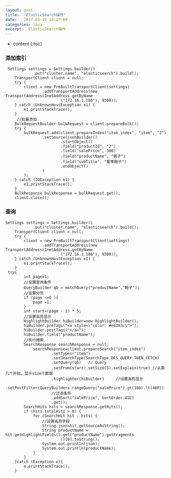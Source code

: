 ```yaml
---
layout: post
title:  "ElasticSearch操作"
date:   2017-03-15 14:27:00
categories: java
excerpt:  ElasticSearch操作
---
```


* content
{:toc}




### 添加索引



     Settings settings = Settings.builder()
                .put("cluster.name", "elasticsearch").build();
        TransportClient client = null;
        try {
            client = new PreBuiltTransportClient(settings)
                    .addTransportAddress(new TransportAddress(InetAddress.getByName
                            ("172.16.1.186"), 9300));
        } catch (UnknownHostException e1) {
            e1.printStackTrace();
        }
         //批量添加
        BulkRequestBuilder bulkRequest = client.prepareBulk();
        try {
            bulkRequest.add(client.prepareIndex("item_index", "item", "2")
                    .setSource(jsonBuilder()
                            .startObject()
                            .field("productId", "2")
                            .field("salePrice", 300)
                            .field("productName", "鞋子")
                            .field("subTitle", "夏季鞋子")
                            .endObject()
                    )
            );
        } catch (IOException e1) {
            e1.printStackTrace();
        }
        BulkResponse bulkResponse = bulkRequest.get();
        client.close();


### 查询


    Settings settings = Settings.builder()
                .put("cluster.name", "elasticsearch").build();
        TransportClient client = null;
        try {
            client = new PreBuiltTransportClient(settings)
                    .addTransportAddress(new TransportAddress(InetAddress.getByName
                            ("172.16.1.186"), 9300));
        } catch (UnknownHostException e1) {
            e1.printStackTrace();
        }
     try{
            int page=1;
            //设置查询条件
            QueryBuilder qb = matchQuery("productName","鞋子");
            //设置分页
            if (page <=0 ){
                page =1;
            }
            int start=(page - 1) * 5;
            //设置高亮显示
            HighlightBuilder hiBuilder=new HighlightBuilder();
            hiBuilder.preTags("<a style=\"color: #e4393c\">");
            hiBuilder.postTags("</a>");
            hiBuilder.field("productName");
            //执行搜索
            SearchResponse searchResponse = null;
                searchResponse=client.prepareSearch("item_index")
                        .setTypes("item")
                        .setSearchType(SearchType.DFS_QUERY_THEN_FETCH)
                        .setQuery(qb)   // Query
                        .setFrom(start).setSize(5).setExplain(true) //从第几个开始，显示size个数据
                        .highlighter(hiBuilder)     //设置高亮显示
                        .setPostFilter(QueryBuilders.rangeQuery("salePrice").gt(100).lt(400))
                        //过滤条件
                        .addSort("salePrice", SortOrder.ASC)
                        .get();
            SearchHits hits = searchResponse.getHits();
            if (hits.totalHits > 0) {
                for (SearchHit hit : hits) {
                    //设置高亮字段
                    String json=hit.getSourceAsString();
                    String productName = hit.getHighlightFields().get("productName").getFragments
                            ()[0].toString();
                    System.out.println(json);
                    System.out.println(productName);
                }
            }
        }catch (Exception e){
            e.printStackTrace();
        }